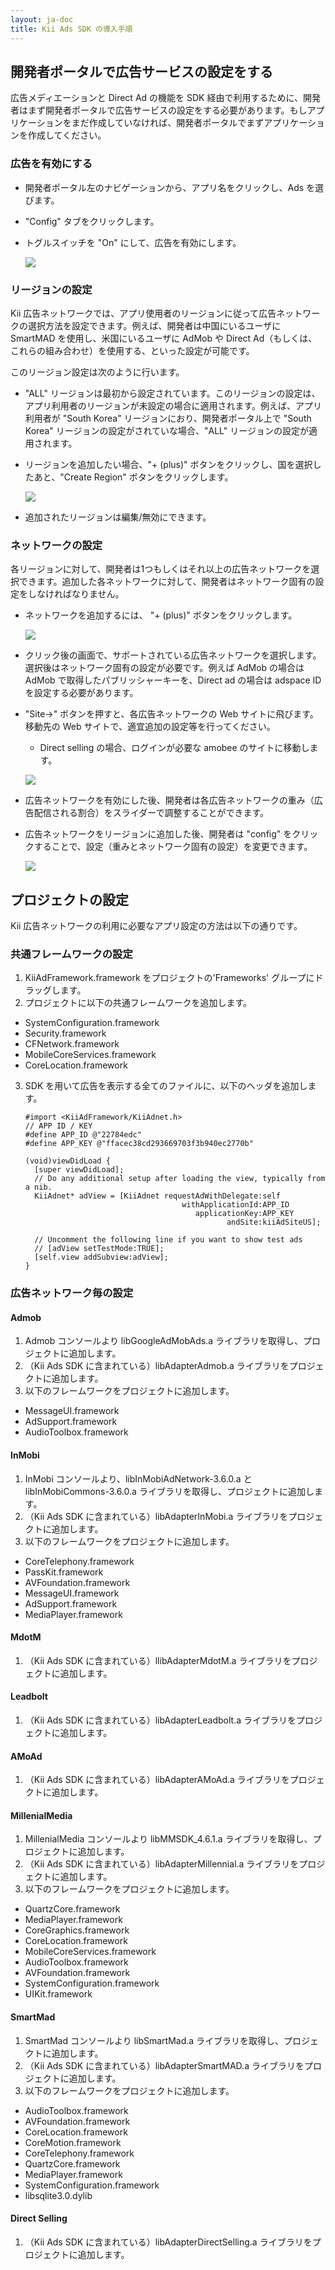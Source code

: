 ```yaml
---
layout: ja-doc
title: Kii Ads SDK の導入手順
---
```

## 開発者ポータルで広告サービスの設定をする

広告メディエーションと Direct Ad の機能を SDK 経由で利用するために、開発者はまず開発者ポータルで広告サービスの設定をする必要があります。もしアプリケーションをまだ作成していなければ、開発者ポータルでまずアプリケーションを作成してください。

### 広告を有効にする

* 開発者ポータル左のナビゲーションから、アプリ名をクリックし、Ads を選びます。
* "Config" タブをクリックします。
* トグルスイッチを "On" にして、広告を有効にします。

    ![](http://static.kii.com/devportal/docs/images/app_ads_01.png)

### リージョンの設定

Kii 広告ネットワークでは、アプリ使用者のリージョンに従って広告ネットワークの選択方法を設定できます。例えば、開発者は中国にいるユーザに SmartMAD を使用し、米国にいるユーザに AdMob や Direct Ad（もしくは、これらの組み合わせ）を使用する、といった設定が可能です。

このリージョン設定は次のように行います。

* "ALL" リージョンは最初から設定されています。このリージョンの設定は、アプリ利用者のリージョンが未設定の場合に適用されます。例えば、アプリ利用者が "South Korea" リージョンにおり、開発者ポータル上で "South Korea" リージョンの設定がされていな場合、"ALL" リージョンの設定が適用されます。
* リージョンを追加したい場合、"+ (plus)" ボタンをクリックし、国を選択したあと、"Create Region" ボタンをクリックします。

    ![](http://static.kii.com/devportal/docs/images/app_ads_02.png)

* 追加されたリージョンは編集/無効にできます。

### ネットワークの設定

各リージョンに対して、開発者は1つもしくはそれ以上の広告ネットワークを選択できます。追加した各ネットワークに対して、開発者はネットワーク固有の設定をしなければなりません。

* ネットワークを追加するには、 "+ (plus)" ボタンをクリックします。

    ![](http://static.kii.com/devportal/docs/images/app_ads_03.png)


* クリック後の画面で、サポートされている広告ネットワークを選択します。選択後はネットワーク固有の設定が必要です。例えば AdMob の場合は AdMob で取得したパブリッシャーキーを、Direct ad の場合は adspace ID を設定する必要があります。
* "Site-&gt;" ボタンを押すと、各広告ネットワークの Web サイトに飛びます。移動先の Web サイトで、適宜追加の設定等を行ってください。

    * Direct selling の場合、ログインが必要な amobee のサイトに移動します。

    ![](http://static.kii.com/devportal/docs/images/app_ads_04.png)

* 広告ネットワークを有効にした後、開発者は各広告ネットワークの重み（広告配信される割合）をスライダーで調整することができます。
* 広告ネットワークをリージョンに追加した後、開発者は "config" をクリックすることで、設定（重みとネットワーク固有の設定）を変更できます。

    ![](http://static.kii.com/devportal/docs/images/app_ads_05.png)

## プロジェクトの設定

Kii 広告ネットワークの利用に必要なアプリ設定の方法は以下の通りです。

### 共通フレームワークの設定

1. KiiAdFramework.framework をプロジェクトの'Frameworks' グループにドラッグします。
2. プロジェクトに以下の共通フレームワークを追加します。
  * SystemConfiguration.framework
  * Security.framework
  * CFNetwork.framework
  * MobileCoreServices.framework
  * CoreLocation.framework
3.  SDK を用いて広告を表示する全てのファイルに、以下のヘッダを追加します。

    ```objc
    #import <KiiAdFramework/KiiAdnet.h>
    // APP ID / KEY
    #define APP_ID @"22784edc"
    #define APP_KEY @"ffacec38cd293669703f3b940ec2770b"

    (void)viewDidLoad {
      [super viewDidLoad];
      // Do any additional setup after loading the view, typically from a nib.
      KiiAdnet* adView = [KiiAdnet requestAdWithDelegate:self
                                       withApplicationId:APP_ID
                                          applicationKey:APP_KEY
                                                 andSite:kiiAdSiteUS];

      // Uncomment the following line if you want to show test ads
      // [adView setTestMode:TRUE];
      [self.view addSubview:adView];
    }
    ```

### 広告ネットワーク毎の設定

#### Admob

1. Admob コンソールより libGoogleAdMobAds.a ライブラリを取得し、プロジェクトに追加します。
2. （Kii Ads SDK に含まれている）libAdapterAdmob.a ライブラリをプロジェクトに追加します。
3. 以下のフレームワークをプロジェクトに追加します。
  * MessageUI.framework
  * AdSupport.framework
  * AudioToolbox.framework

#### InMobi

1. InMobi コンソールより、libInMobiAdNetwork-3.6.0.a と libInMobiCommons-3.6.0.a ライブラリを取得し、プロジェクトに追加します。
2. （Kii Ads SDK に含まれている）libAdapterInMobi.a ライブラリをプロジェクトに追加します。
3. 以下のフレームワークをプロジェクトに追加します。
  * CoreTelephony.framework
  * PassKit.framework
  * AVFoundation.framework
  * MessageUI.framework
  * AdSupport.framework
  * MediaPlayer.framework

#### MdotM

1. （Kii Ads SDK に含まれている）llibAdapterMdotM.a ライブラリをプロジェクトに追加します。

#### Leadbolt

1. （Kii Ads SDK に含まれている）libAdapterLeadbolt.a ライブラリをプロジェクトに追加します。

#### AMoAd

1. （Kii Ads SDK に含まれている）libAdapterAMoAd.a ライブラリをプロジェクトに追加します。

#### MillenialMedia

1. MillenialMedia コンソールより libMMSDK_4.6.1.a ライブラリを取得し、プロジェクトに追加します。
2. （Kii Ads SDK に含まれている）libAdapterMillennial.a ライブラリをプロジェクトに追加します。
3. 以下のフレームワークをプロジェクトに追加します。
  * QuartzCore.framework
  * MediaPlayer.framework
  * CoreGraphics.framework
  * CoreLocation.framework
  * MobileCoreServices.framework
  * AudioToolbox.framework
  * AVFoundation.framework
  * SystemConfiguration.framework
  * UIKit.framework

#### SmartMad

1. SmartMad コンソールより libSmartMad.a ライブラリを取得し、プロジェクトに追加します。
2. （Kii Ads SDK に含まれている）libAdapterSmartMAD.a ライブラリをプロジェクトに追加します。
3. 以下のフレームワークをプロジェクトに追加します。
  * AudioToolbox.framework
  * AVFoundation.framework
  * CoreLocation.framework
  * CoreMotion.framework
  * CoreTelephony.framework
  * QuartzCore.framework
  * MediaPlayer.framework
  * SystemConfiguration.framework
  * libsqlite3.0.dylib

#### Direct Selling

1. （Kii Ads SDK に含まれている）libAdapterDirectSelling.a ライブラリをプロジェクトに追加します。
